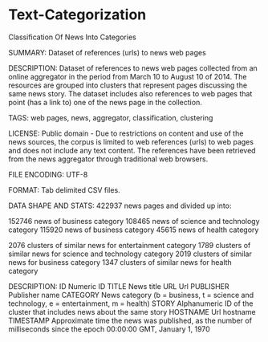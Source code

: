 # Text-Categorization
Classification Of News Into Categories

SUMMARY: Dataset of references (urls) to news web pages

DESCRIPTION: Dataset of references to news web pages collected from an online aggregator in the period from March 10 to August 10 of 2014. The resources are grouped into clusters that represent pages discussing the same news story. The dataset includes also references to web pages that point (has a link to) one of the news page in the collection.

TAGS: web pages, news, aggregator, classification, clustering

LICENSE: Public domain - Due to restrictions on content and use of the news sources, the corpus is limited to web references (urls) to web pages and does not include any text content. The references have been retrieved from the news aggregator through traditional web browsers. 

FILE ENCODING: UTF-8

FORMAT: Tab delimited CSV files. 

DATA SHAPE AND STATS: 422937 news pages and divided up into:

152746 	news of business category
108465 	news of science and technology category
115920 	news of business category
 45615 	news of health category

2076 clusters of similar news for entertainment category
1789 clusters of similar news for science and technology category
2019 clusters of similar news for business category
1347 clusters of similar news for health category


DESCRIPTION:
ID          Numeric ID
TITLE		    News title 
URL		      Url
PUBLISHER	  Publisher name
CATEGORY	  News category (b = business, t = science and technology, e = entertainment, m = health)
STORY		    Alphanumeric ID of the cluster that includes news about the same story
HOSTNAME	  Url hostname
TIMESTAMP 	Approximate time the news was published, as the number of milliseconds since the epoch 00:00:00 GMT, January 1, 1970
